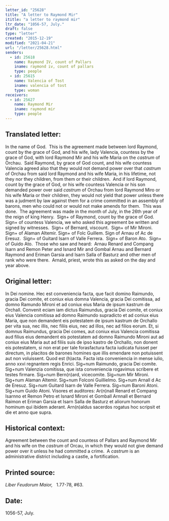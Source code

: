 ```yaml
---
letter_id: "25628"
title: "A letter to Raymond Mir"
ititle: "a letter to raymond mir"
ltr_date: "1056-57, July."
draft: false
type: "letter"
created: "2015-12-19"
modified: "2021-04-21"
url: "/letter/25628.html"
senders:
  - id: 25618
    name: Raymond IV, count of Pallars
    iname: raymond iv, count of pallars
    type: people
  - id: 25615
    name: Valencia of Tost
    iname: valencia of tost
    type: woman
receivers:
  - id: 25627
    name: Raymond Mir
    iname: raymond mir
    type: people
---
```

<h2> Translated letter:</h2><p>In the name of God.&nbsp; This is the agreement made between lord Raymond, count by the grace of God, and his wife, lady Valencia, countess by the grace of God, with lord Raymond Mir and his wife Maria on the <i>castrum</i> of Orchau.&nbsp; Said Raymond, by grace of God count, and his wife countess Valencia agreed also that they would not demand power over that <em>castrum</em> of Orchau from said lord Raymond and his wife Maria, in his lifetime, not they nor they children, from them or their children.&nbsp; And if lord Raymond, count by the grace of God, or his wife countess Valencia or his son demanded power over said <i>castrum</i> of Orchau from lord Raymond Miro or his wife Maria or their children, they would not yield that power unless there was a judment by law against them for a crime committed in an assembly of barons, men who could not or would not make amends for them.&nbsp; This was done.&nbsp; The agreement was made in the month of July, in the 26th year of the reign of king Henry.&nbsp; Sign+ of Raymond, count by the grace of God.&nbsp; Sign+ of countess Valencia, we who asked this agreement be written and signed by witnesses.&nbsp; Sign+ of Bernard, viscount.&nbsp; Sign+ of Mir Mironi. Sign+ of Alaman Altemir. Sign+ of Folc Guillem. Sign of Arnau of Ac de Eresuz.&nbsp; Sign+ of Guitard Isarn of Valle Ferrera.&nbsp; Sign+ of Baron Ato.&nbsp; Sign+ of Guido Ato.&nbsp; Those who saw and heard:&nbsp; Arnau Renard and Compang Isarn and Remon Peter and Isnard Mir and Gombal Arnau and Bernard Raymond and Eriman Garsia and Isarn Salla of Basturz and other men of rank who were there.&nbsp; Arnald, priest, wrote this as asked on the day and year above.</p><h2 class="mt-4"> Original letter:</h2><p class="Bodytext21">In Dei nomine. Hec est conveniencia facta, que facit domino Raimundo, gracia Dei comite, et coniux eius domna Valencia, gracia Dei comitissa, ad domno Ramundo Mironi et ad coniux eius Maria de ipsum kastrum de Orchall. Convenit eciam iam dictus Raimundus, gracia Dei comite, et coniux eius Valencia comitissa ad domno Raimundo supradicto et ad coniux eius Maria, que non demandent eis potestatem de ipsum kastrum de Orchallo per vita sua, nec illis, nec filiis eius, nec ad illos, nec ad filios eorum. Et, si domnus Raimundus, gracia Dei comes, aut coniux eius Valencia comitissa aud filius eius demandent eis potestatem ad domno Raimundo Mironi aut ad coniux eius Maria aut ad filiis suis de ipso kastro de Orchallo, non donent eis potestatem, si non erat per tale forasfactura facta iudicata fuisset per directum, in placitos de barones homines que illis emendare non potuissent aut non voluissent. Quod est (h)acta. Facta ista conveniencia in mense iulio, anno xxvi regnantem regis Enrici. Sig+num Raimundo, gracia Dei comite. Sig+num Valenzia comitissa, que ista conveniencia rogavimus scribere et tes­tes firmare. Sig+num Bern(n)ard, vicecomite. Sig+num Mir Mironi. Sig+num Alaman Altemir. Sig+num Folconi Guillielmo. Sig+num Arnall d Ac de Eresuz. Sig+num Guitard Isarn de Valle Ferrera. Sig+num Baroni Atoni. Sig+num Guido Atoni. Visores et auditores: Ar(n)nall Renard et Compang Isarnno et Remon Petro et Isnard Mironi et Gomball Arnnall et Bernard Raimon et Eriman Garsia et Isarn Salla de Basturz et aliorum honorum hominum qui ibidem aderant. Arn(n)aldus sacerdos rogatus hoc scripsit et die et anno que supra.</p><h2 class="mt-4"> Historical context:</h2><p>Agreement between the count and countess of Pallars and Raymond Mir and his wife on the <i>castrum</i> of Orcau, in which they would not give demand power over it unless he had committed a crime. &nbsp;A <i>castrum</i> is an administrative district including a castle, a fortification.</p><h2 class="mt-4"> Printed source:</h2><p><i>Liber Feudorum Maior, </i>&nbsp;&nbsp;1.77-78, #63.&nbsp;&nbsp;</p><h2 class="mt-4"> Date:</h2>1056-57, July.